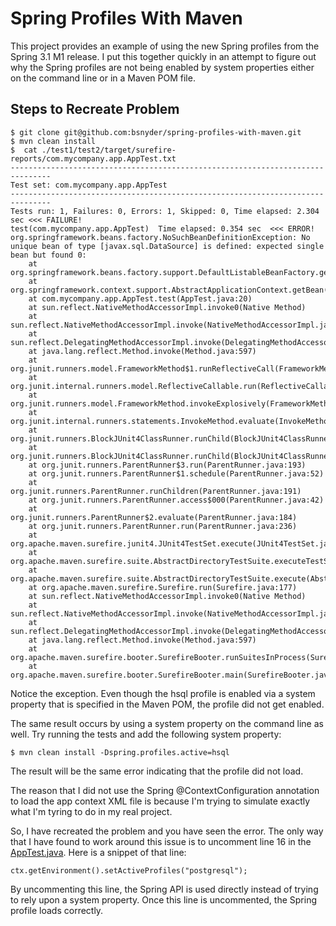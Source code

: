 Spring Profiles With Maven
==========================

This project provides an example of using the new Spring profiles from the
Spring 3.1 M1 release. I put this together quickly in an attempt to figure out
why the Spring profiles are not being enabled by system properties either on
the command line or in a Maven POM file. 

Steps to Recreate Problem 
-------------------------

    $ git clone git@github.com:bsnyder/spring-profiles-with-maven.git
    $ mvn clean install 
    $  cat ./test1/test2/target/surefire-reports/com.mycompany.app.AppTest.txt 
	-------------------------------------------------------------------------------
	Test set: com.mycompany.app.AppTest
	-------------------------------------------------------------------------------
	Tests run: 1, Failures: 0, Errors: 1, Skipped: 0, Time elapsed: 2.304 sec <<< FAILURE!
	test(com.mycompany.app.AppTest)  Time elapsed: 0.354 sec  <<< ERROR!
	org.springframework.beans.factory.NoSuchBeanDefinitionException: No unique bean of type [javax.sql.DataSource] is defined: expected single bean but found 0: 
		at org.springframework.beans.factory.support.DefaultListableBeanFactory.getBean(DefaultListableBeanFactory.java:269)
		at org.springframework.context.support.AbstractApplicationContext.getBean(AbstractApplicationContext.java:1088)
		at com.mycompany.app.AppTest.test(AppTest.java:20)
		at sun.reflect.NativeMethodAccessorImpl.invoke0(Native Method)
		at sun.reflect.NativeMethodAccessorImpl.invoke(NativeMethodAccessorImpl.java:39)
		at sun.reflect.DelegatingMethodAccessorImpl.invoke(DelegatingMethodAccessorImpl.java:25)
		at java.lang.reflect.Method.invoke(Method.java:597)
		at org.junit.runners.model.FrameworkMethod$1.runReflectiveCall(FrameworkMethod.java:44)
		at org.junit.internal.runners.model.ReflectiveCallable.run(ReflectiveCallable.java:15)
		at org.junit.runners.model.FrameworkMethod.invokeExplosively(FrameworkMethod.java:41)
		at org.junit.internal.runners.statements.InvokeMethod.evaluate(InvokeMethod.java:20)
		at org.junit.runners.BlockJUnit4ClassRunner.runChild(BlockJUnit4ClassRunner.java:76)
		at org.junit.runners.BlockJUnit4ClassRunner.runChild(BlockJUnit4ClassRunner.java:50)
		at org.junit.runners.ParentRunner$3.run(ParentRunner.java:193)
		at org.junit.runners.ParentRunner$1.schedule(ParentRunner.java:52)
		at org.junit.runners.ParentRunner.runChildren(ParentRunner.java:191)
		at org.junit.runners.ParentRunner.access$000(ParentRunner.java:42)
		at org.junit.runners.ParentRunner$2.evaluate(ParentRunner.java:184)
		at org.junit.runners.ParentRunner.run(ParentRunner.java:236)
		at org.apache.maven.surefire.junit4.JUnit4TestSet.execute(JUnit4TestSet.java:62)
		at org.apache.maven.surefire.suite.AbstractDirectoryTestSuite.executeTestSet(AbstractDirectoryTestSuite.java:140)
		at org.apache.maven.surefire.suite.AbstractDirectoryTestSuite.execute(AbstractDirectoryTestSuite.java:127)
		at org.apache.maven.surefire.Surefire.run(Surefire.java:177)
		at sun.reflect.NativeMethodAccessorImpl.invoke0(Native Method)
		at sun.reflect.NativeMethodAccessorImpl.invoke(NativeMethodAccessorImpl.java:39)
		at sun.reflect.DelegatingMethodAccessorImpl.invoke(DelegatingMethodAccessorImpl.java:25)
		at java.lang.reflect.Method.invoke(Method.java:597)
		at org.apache.maven.surefire.booter.SurefireBooter.runSuitesInProcess(SurefireBooter.java:345)
		at org.apache.maven.surefire.booter.SurefireBooter.main(SurefireBooter.java:1009)

Notice the exception. Even though the hsql profile is enabled via a system
property that is specified in the Maven POM, the profile did not get enabled. 

The same result occurs by using a system property on the command line as well.
Try running the tests and add the following system property: 

    $ mvn clean install -Dspring.profiles.active=hsql

The result will be the same error indicating that the profile did not load. 

The reason that I did not use the Spring @ContextConfiguration annotation to
load the app context XML file is because I'm trying to simulate exactly what
I'm tyring to do in my real project. 

So, I have recreated the problem and you have seen the error. The only way
that I have found to work around this issue is to uncomment line 16 in the
[AppTest.java](https://github.com/bsnyder/spring-profiles-with-maven/blob/master/test1/test2/src/test/java/com/mycompany/app/AppTest.java).
Here is a snippet of that line: 

    ctx.getEnvironment().setActiveProfiles("postgresql");

By uncommenting this line, the Spring API is used directly instead of trying
to rely upon a system property. Once this line is uncommented, the Spring
profile loads correctly. 
